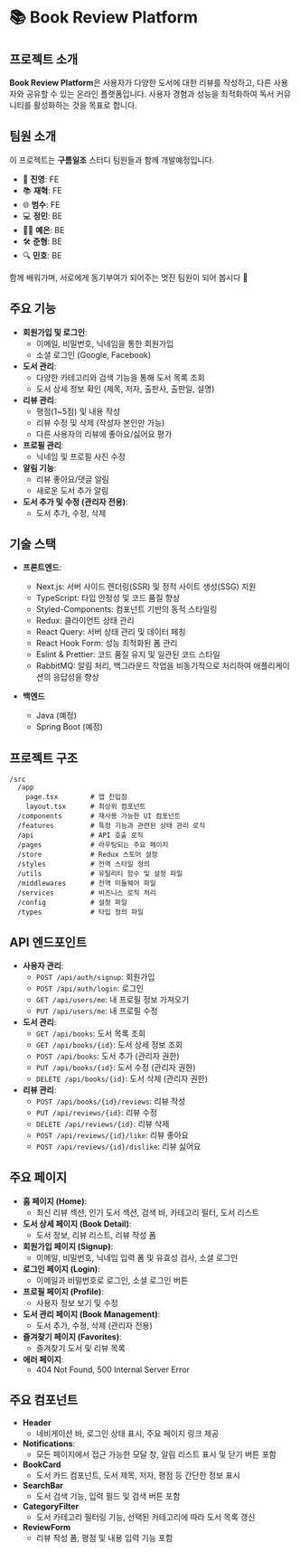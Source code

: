 # 📚 Book Review Platform

## 프로젝트 소개
**Book Review Platform**은 사용자가 다양한 도서에 대한 리뷰를 작성하고, 다른 사용자와 공유할 수 있는 온라인 플랫폼입니다. 사용자 경험과 성능을 최적화하여 독서 커뮤니티를 활성화하는 것을 목표로 합니다.
## 팀원 소개

이 프로젝트는 **구름일조** 스터디 팀원들과 함께 개발예정입니다.


- 🌟 **진영**: FE
- 📚 **재혁**: FE
- 🌐 **범수**: FE
- 💻 **정민**: BE
- 👩‍💻 **예은**: BE
- 🛠️ **준형**: BE
- 🔍 **민호**: BE

함께 배워가며, 서로에게 동기부여가 되어주는 멋진 팀원이 되어 봅시다 🙌

## 주요 기능
- **회원가입 및 로그인**:
  - 이메일, 비밀번호, 닉네임을 통한 회원가입
  - 소셜 로그인 (Google, Facebook)
- **도서 관리**:
  - 다양한 카테고리와 검색 기능을 통해 도서 목록 조회
  - 도서 상세 정보 확인 (제목, 저자, 출판사, 출판일, 설명)
- **리뷰 관리**:
  - 평점(1~5점) 및 내용 작성
  - 리뷰 수정 및 삭제 (작성자 본인만 가능)
  - 다른 사용자의 리뷰에 좋아요/싫어요 평가
- **프로필 관리**:
  - 닉네임 및 프로필 사진 수정
- **알림 기능**:
  - 리뷰 좋아요/댓글 알림
  - 새로운 도서 추가 알림
- **도서 추가 및 수정 (관리자 전용)**:
  - 도서 추가, 수정, 삭제

## 기술 스택
- **프론트엔드**:
  - Next.js: 서버 사이드 렌더링(SSR) 및 정적 사이트 생성(SSG) 지원
  - TypeScript: 타입 안정성 및 코드 품질 향상
  - Styled-Components: 컴포넌트 기반의 동적 스타일링
  - Redux: 클라이언트 상태 관리
  - React Query: 서버 상태 관리 및 데이터 페칭
  - React Hook Form: 성능 최적화된 폼 관리
  - Eslint & Prettier: 코드 품질 유지 및 일관된 코드 스타일
  - RabbitMQ: 알림 처리, 백그라운드 작업을 비동기적으로 처리하여 애플리케이션의 응답성을 향상

- **백엔드**
    - Java (예정)
    - Spring Boot (예정)


## 프로젝트 구조
```
/src
  /app
    page.tsx        # 앱 진입점
    layout.tsx      # 최상위 컴포넌트
  /components       # 재사용 가능한 UI 컴포넌트
  /features         # 특정 기능과 관련된 상태 관리 로직
  /api              # API 호출 로직
  /pages            # 라우팅되는 주요 페이지
  /store            # Redux 스토어 설정
  /styles           # 전역 스타일 정의
  /utils            # 유틸리티 함수 및 설정 파일
  /middlewares      # 전역 미들웨어 파일
  /services         # 비즈니스 로직 처리
  /config           # 설정 파일
  /types            # 타입 정의 파일
```


## API 엔드포인트
- **사용자 관리**:
  - ``POST /api/auth/signup``: 회원가입
  - ``POST /api/auth/login``: 로그인
  - ``GET /api/users/me``: 내 프로필 정보 가져오기
  - ``PUT /api/users/me``: 내 프로필 수정
- **도서 관리**:
  - ``GET /api/books``: 도서 목록 조회
  - ``GET /api/books/{id}``: 도서 상세 정보 조회
  - ``POST /api/books``: 도서 추가 (관리자 권한)
  - ``PUT /api/books/{id}``: 도서 수정 (관리자 권한)
  - ``DELETE /api/books/{id}``: 도서 삭제 (관리자 권한)
- **리뷰 관리**:
  - ``POST /api/books/{id}/reviews``: 리뷰 작성
  - ``PUT /api/reviews/{id}``: 리뷰 수정
  - ``DELETE /api/reviews/{id}``: 리뷰 삭제
  - ``POST /api/reviews/{id}/like``: 리뷰 좋아요
  - ``POST /api/reviews/{id}/dislike``: 리뷰 싫어요

## 주요 페이지
- **홈 페이지 (Home)**:
  - 최신 리뷰 섹션, 인기 도서 섹션, 검색 바, 카테고리 필터, 도서 리스트
- **도서 상세 페이지 (Book Detail)**:
  - 도서 정보, 리뷰 리스트, 리뷰 작성 폼
- **회원가입 페이지 (Signup)**:
  - 이메일, 비밀번호, 닉네임 입력 폼 및 유효성 검사, 소셜 로그인
- **로그인 페이지 (Login)**:
  - 이메일과 비밀번호로 로그인, 소셜 로그인 버튼
- **프로필 페이지 (Profile)**:
  - 사용자 정보 보기 및 수정
- **도서 관리 페이지 (Book Management)**:
  - 도서 추가, 수정, 삭제 (관리자 전용)
- **즐겨찾기 페이지 (Favorites)**:
  - 즐겨찾기 도서 및 리뷰 목록
- **에러 페이지**:
  - 404 Not Found, 500 Internal Server Error

## 주요 컴포넌트

- **Header**
  - 네비게이션 바, 로그인 상태 표시, 주요 페이지 링크 제공
- **Notifications**:
  - 모든 페이지에서 접근 가능한 모달 창, 알림 리스트 표시 및 닫기 버튼 포함
- **BookCard**
  - 도서 카드 컴포넌트, 도서 제목, 저자, 평점 등 간단한 정보 표시
- **SearchBar**
  - 도서 검색 기능, 입력 필드 및 검색 버튼 포함
- **CategoryFilter**
  - 도서 카테고리 필터링 기능, 선택된 카테고리에 따라 도서 목록 갱신
- **ReviewForm**
  - 리뷰 작성 폼, 평점 및 내용 입력 기능 포함
